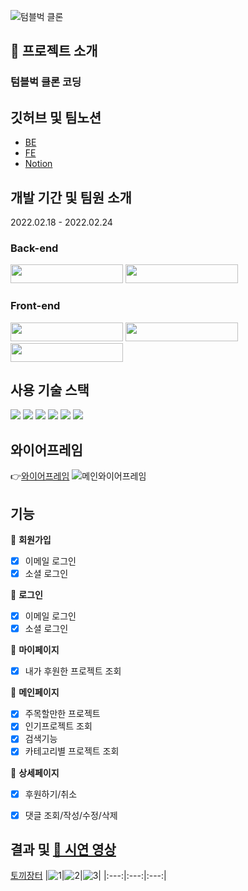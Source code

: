 ![텀블벅 클론](https://img1.daumcdn.net/thumb/R1280x0/?scode=mtistory2&fname=https%3A%2F%2Fblog.kakaocdn.net%2Fdn%2FpYltt%2FbtrufEANUPT%2FfIMoTf4hERPn6X14Oj13AK%2Fimg.png)

## 🤷 프로젝트 소개
### 텀블벅 클론 코딩  

## 깃허브 및 팀노션
 - [BE](https://github.com/Hoon333/tumblbug_Clone_BE)
 - [FE](https://github.com/soyoonJ/tumblbug_Clone_FE)
 - [Notion](https://www.notion.so/8e5a10bcdd0c4c688ff3560b907dd43d)

## 개발 기간 및 팀원 소개
2022.02.18 - 2022.02.24

### Back-end
<a href="https://github.com/nagitak"><img width="180" height="30"  src="https://img.shields.io/static/v1?label=Node.js&message=GITAK NA&color=08CE5D&style=for-the-badge&>"/></a> <a href="https://github.com/Hoon333"><img width="180" height="30"  src="https://img.shields.io/static/v1?label=Node.js&message=CHANGHOON JANG&color=08CE5D&style=for-the-badge&>"/></a> 

### Front-end
<a href="https://github.com/mirigu"><img width="180" height="30"  src="https://img.shields.io/static/v1?label=React&message=MIRI GU&color=61dafb&style=for-the-badge&>"/></a> 
<a href="https://github.com/clappingmin"><img width="180" height="30"  src="https://img.shields.io/static/v1?label=React&message=SUMIN PARK&color=61dafb&style=for-the-badge&>"/></a> 
<a href="https://github.com/soyoonJ"><img width="180" height="30" src="https://img.shields.io/static/v1?label=React&message=SOYOON JEONG&color=61dafb&style=for-the-badge&>"/></a>


## 사용 기술 스택

<img src="https://img.shields.io/badge/HTML5-E34F26?style=for-the-badge&logo=HTML5&logoColor=white"/> <img src="https://img.shields.io/badge/CSS3-1572B6?style=for-the-badge&logo=CSS3&logoColor=white"/> <img src="https://img.shields.io/badge/JavaScript-F7DF1E?style=for-the-badge&logo=JavaScript&logoColor=black"/> <img src="https://img.shields.io/badge/React-61DAFB?style=for-the-badge&logo=React&logoColor=black"/> <img src="https://img.shields.io/badge/Redux-764ABC?style=for-the-badge&logo=Redux&logoColor=white"/> <img src="https://img.shields.io/badge/Amazon S3-569A31?style=for-the-badge&logo=Amazon S3&logoColor=white"/>

## 와이어프레임  
👉[와이어프레임](https://www.figma.com/file/BLHgGHVpTFsCBL9b1ftKjh/%ED%95%AD%ED%95%B499-%ED%85%80%EB%B8%94%EB%B2%85-%ED%81%B4%EB%A1%A0%EC%BD%94%EB%94%A9_%EC%99%80%EC%9D%B4%EC%96%B4%ED%94%84%EB%A0%88%EC%9E%84?node-id=0%3A1)
![메인와이어프레임](https://img1.daumcdn.net/thumb/R1280x0/?scode=mtistory2&fname=https%3A%2F%2Fblog.kakaocdn.net%2Fdn%2FbvQsFa%2FbtruiTKNamj%2FYpO6LIF7MW3Bg7A30f1u1K%2Fimg.png)

## 기능
💸 **회원가입**
- [x] 이메일 로그인
- [x] 소셜 로그인

💸 **로그인**
- [x] 이메일 로그인
- [x] 소셜 로그인

💸 **마이페이지**
- [x] 내가 후원한 프로젝트 조회

💸 **메인페이지**
 - [x] 주목할만한 프로젝트
 - [x] 인기프로젝트 조회
 - [x] 검색기능
 - [x] 카테고리별 프로젝트 조회

💸 **상세페이지**
 - [x] 후원하기/취소
 - [x] 댓글 조회/작성/수정/삭제


## 결과 및 [🎥 시연 영상](https://www.youtube.com/watch?v=iQ80Nb2BXTo)

[토끼장터](http://hanghae99-rabbitmarket.s3-website.ap-northeast-2.amazonaws.com/)
|![1](https://user-images.githubusercontent.com/82128525/154482059-cf314bbf-a71d-4f74-9f1a-5b1d404d6de3.gif)|![2](https://user-images.githubusercontent.com/82128525/154482798-85769583-8dcc-4a97-9ed4-81018b92de9d.gif)|![3](https://user-images.githubusercontent.com/82128525/154483293-18ee1142-2ca8-4b48-abfd-ba73791078a4.gif)|
|:---:|:---:|:---:|
